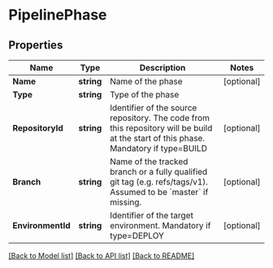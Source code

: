 # PipelinePhase

## Properties

Name | Type | Description | Notes
------------ | ------------- | ------------- | -------------
**Name** | **string** | Name of the phase | [optional] 
**Type** | **string** | Type of the phase | 
**RepositoryId** | **string** | Identifier of the source repository. The code from this repository will be build at the start of this phase. Mandatory if type&#x3D;BUILD | [optional] 
**Branch** | **string** | Name of the tracked branch or a fully qualified git tag (e.g. refs/tags/v1).  Assumed to be &#x60;master&#x60; if missing. | [optional] 
**EnvironmentId** | **string** | Identifier of the target environment. Mandatory if type&#x3D;DEPLOY | [optional] 

[[Back to Model list]](../README.md#documentation-for-models) [[Back to API list]](../README.md#documentation-for-api-endpoints) [[Back to README]](../README.md)


